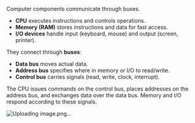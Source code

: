 Computer components communicate through buses.

* **CPU** executes instructions and controls operations.
* **Memory (RAM)** stores instructions and data for fast access.
* **I/O devices** handle input (keyboard, mouse) and output (screen, printer).

They connect through **buses**:

* **Data bus** moves actual data.
* **Address bus** specifies where in memory or I/O to read/write.
* **Control bus** carries signals (read, write, clock, interrupt).

The CPU issues commands on the control bus, places addresses on the address bus, and exchanges data over the data bus. Memory and I/O respond according to these signals.

![Uploading image.png…]()
